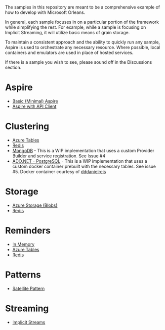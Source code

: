 The samples in this repository are meant to be a comprehensive example of how to develop with Microsoft Orleans.

In general, each sample focuses in on a particular portion of the framework while simplifying the rest. For example, while a sample is focusing on Implicit Streaming, it will utilize basic means of grain storage.

To maintain a consistent approach and the ability to quickly run any sample, Aspire is used to orchestrate any necessary resource. Where possible, local containers and emulators are used in place of hosted services.

If there is a sample you wish to see, please sound off in the Discussions section.

# Aspire

- [Basic (Minimal) Aspire](https://github.com/jsedlak/orleans-samples/tree/main/aspire/aspire-basic)
- [Aspire with API Client](https://github.com/jsedlak/orleans-samples/tree/main/aspire/aspire-with-api-client)

# Clustering

- [Azure Tables](https://github.com/jsedlak/orleans-samples/tree/main/clustering/azure-tables)
- [Redis](https://github.com/jsedlak/orleans-samples/tree/main/clustering/redis)
- [MongoDB](https://github.com/jsedlak/orleans-samples/tree/main/clustering/mongodb) - This is a WIP implementation that uses a custom Provider Builder and service registration. See Issue #4
- [ADO.NET - PostgreSQL](https://github.com/jsedlak/orleans-samples/tree/main/clustering/ado-postgres) - This is a WIP implementation that uses a custom docker container prebuilt with the necessary tables. See issue #5. Docker container courtesy of [dddanielreis](https://github.com/dddanielreis/playground/tree/main/orleans-postgres-docker)

# Storage

- [Azure Storage (Blobs)](https://github.com/jsedlak/orleans-samples/tree/main/grain-storage/blobs)
- [Redis](https://github.com/jsedlak/orleans-samples/tree/main/grain-storage/redis)

# Reminders

- [In Memory](https://github.com/jsedlak/orleans-samples/tree/main/reminders/in-memory)
- [Azure Tables](https://github.com/jsedlak/orleans-samples/tree/main/reminders/azure-tables)
- [Redis](https://github.com/jsedlak/orleans-samples/tree/main/reminders/redis)

# Patterns

- [Satellite Pattern](https://github.com/jsedlak/orleans-samples/tree/main/patterns/patterns-satellite)

# Streaming

- [Implicit Streams](https://github.com/jsedlak/orleans-samples/tree/main/streaming/streaming-implicit)
